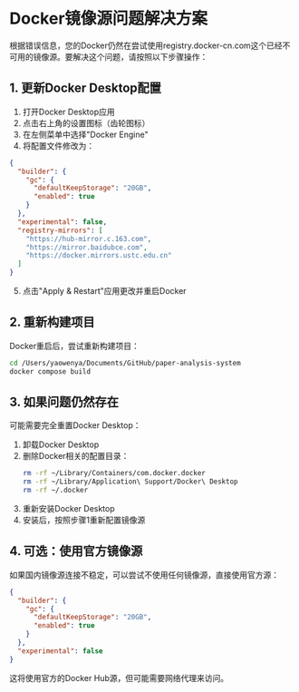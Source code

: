 # Docker镜像源问题解决方案

根据错误信息，您的Docker仍然在尝试使用registry.docker-cn.com这个已经不可用的镜像源。要解决这个问题，请按照以下步骤操作：

## 1. 更新Docker Desktop配置

1. 打开Docker Desktop应用
2. 点击右上角的设置图标（齿轮图标）
3. 在左侧菜单中选择"Docker Engine"
4. 将配置文件修改为：

```json
{
  "builder": {
    "gc": {
      "defaultKeepStorage": "20GB",
      "enabled": true
    }
  },
  "experimental": false,
  "registry-mirrors": [
    "https://hub-mirror.c.163.com",
    "https://mirror.baidubce.com",
    "https://docker.mirrors.ustc.edu.cn"
  ]
}
```

5. 点击"Apply & Restart"应用更改并重启Docker

## 2. 重新构建项目

Docker重启后，尝试重新构建项目：

```bash
cd /Users/yaowenya/Documents/GitHub/paper-analysis-system
docker compose build
```

## 3. 如果问题仍然存在

可能需要完全重置Docker Desktop：

1. 卸载Docker Desktop
2. 删除Docker相关的配置目录：
   ```bash
   rm -rf ~/Library/Containers/com.docker.docker
   rm -rf ~/Library/Application\ Support/Docker\ Desktop
   rm -rf ~/.docker
   ```
3. 重新安装Docker Desktop
4. 安装后，按照步骤1重新配置镜像源

## 4. 可选：使用官方镜像源

如果国内镜像源连接不稳定，可以尝试不使用任何镜像源，直接使用官方源：

```json
{
  "builder": {
    "gc": {
      "defaultKeepStorage": "20GB",
      "enabled": true
    }
  },
  "experimental": false
}
```

这将使用官方的Docker Hub源，但可能需要网络代理来访问。 